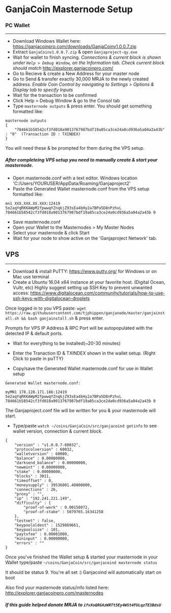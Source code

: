# GanjaCoin Masternode Setup
### PC Wallet
----
- Download Windows Wallet here: https://ganjacoinpro.com/downloads/GanjaCoinv1.0.0.7.zip
- Extract `GanjaCoinv1.0.0.7.zip` & open `Ganjaproject-qy.exe`
- Wait for wallet to finish syncing. 
*Connections & current block is shown under `Help > Debug Window`, on the Information tab. Check current block should match* http://explorer.ganjacoinpro.com/
- Go to Recieve & create a New Address for your master node
- Go to Send & transfer exactly 30,000 MRJA to the newly created address. 
*Enable Coin Control by navigating to Settings > Options & Display tab to specify Inputs*
- Wait for the transaction to be confirmed
- Click Help > Debug Window & go to the Consol tab
- Type `masternode outputs` & press enter. You should get something formatted like:
```
masternode outputs
{
	"784661b58542cf3fd018a9013767987bdf19a85ca3ce24a0cd936a5a04a2a43b" : "0"  (Transaction ID : TXINDEX)
}
``` 
You will need these & be prompted for them during the VPS setup.

##### After completeing VPS setup you need to manually create & start your masternode.

- Open masternode.conf with a text editor. 
Windows location 'C:/Users/YOURUSER/AppData/Roaming/Ganjaproject2'
- Paste the Generated Wallet masternode.conf from the VPS setup formatted like:
```
mn1 XXX.XXX.XX.XXX:12419 5e2aqYqRKKAWpM2fpwwqYZnqkjZ93sEa4bHy2a7BPa5D8nPzhxL 784661b58542cf3fd018a9013767987bdf19a85ca3ce24a0cd936a5a04a2a43b 0 
```
- Save masternode.conf
- Open your Wallet to the Masternodes > My Master Nodes
- Select your masternode & click Start
- Wait for your node to show active on the 'Ganjaproject Network' tab.

## VPS
----
- Download & install PuTTY: https://www.putty.org/ for Windows or on Mac use terminal
- Create a Ubuntu 16.04 x64 instance at your favorite host. (Digital Ocean, Vultr, etc) 
Highly suggest setting up SSH Key to prevent unwanted access: https://www.digitalocean.com/community/tutorials/how-to-use-ssh-keys-with-digitalocean-droplets

Once logged in to you VPS paste:
```wget https://raw.githubusercontent.com/tjphippen/ganjanode/master/ganjainstall.sh && bash ganjainstall.sh```
& press enter.

Prompts for VPS IP Address & RPC Port will be autopopulated with the detected IP & default ports.
- Wait for everything to be installed(~20-30 minutes)

- Enter the Tranaction ID & TXINDEX shown in the wallet setup. (Right Click to paste in puTTY)

- Copy/save the Generated Wallet masternode.conf for use in Wallet setup

```
Generated Wallet masternode.conf:

myMN1 178.128.171.186:12419 5e2aqYqRKKAWpM2fpwwqYZnqkjZ93sEa4bHy2a7BPa5D8nPzhxL 784661b58542cf3fd018a9013767987bdf19a85ca3ce24a0cd936a5a04a2a43b 0

```
The Ganjaproject.conf file will be written for you & your masternode will start.
- Type/paste  ```watch ~/coins/GanjaCoin/src/ganjacoind getinfo``` 
to see wallet version, connection & current block. 

```
{
    "version" : "v1.0.0.7-60032",
    "protocolversion" : 60032,
    "walletversion" : 60000,
    "balance" : 0.00000000,
    "darksend_balance" : 0.00000000,
    "newmint" : 0.00000000,
    "stake" : 0.00000000,
    "blocks" : 3011,
    "timeoffset" : 0,
    "moneysupply" : 39536001.40000000,
    "connections" : 26,
    "proxy" : "",
    "ip" : "192.241.221.149",
    "difficulty" : {
        "proof-of-work" : 0.00158072,
        "proof-of-stake" : 5079765.16341258
    },
    "testnet" : false,
    "keypoololdest" : 1529869661,
    "keypoolsize" : 101,
    "paytxfee" : 0.00001000,
    "mininput" : 0.00000000,
    "errors" : ""
}
```

Once you've finished the Wallet setup & started your masternode in your Wallet type/paste ```~/coins/GanjaCoin/src/ganjacoind masternode status``` 

It should be status 9.
You're all set :)
Ganjacoind will automatically start on boot

Also find your masternode status/info listed here: http://explorer.ganjacoinpro.com/masternodes

##### If this guide helped donate MRJA to `ifvXoQRGAzWRTt5Ey4WSt4FULqzTE3BdsU`
